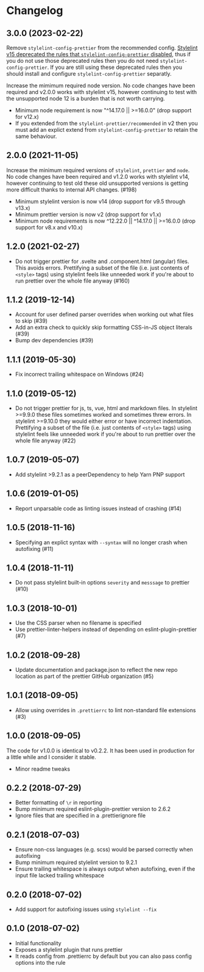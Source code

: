 # Changelog

## 3.0.0 (2023-02-22)

Remove `stylelint-config-prettier` from the recommended config. [Stylelint v15 deprecated the rules that `stylelint-config-prettier` disabled](https://stylelint.io/migration-guide/to-15/#deprecated-stylistic-rules), thus if you do not use those deprecated rules then you do not need `stylelint-config-prettier`. If you are still using these deprecated rules then you should install and configure `stylelint-config-prettier` separatly.

Increase the mimimum required node version. No code changes have been required and v2.0.0 works with stylelint v15, however continuing to test with the unsupported node 12 is a burden that is not worth carrying.

- Minimum node requirement is now "^14.17.0 || >=16.0.0" (drop support for v12.x)
- If you extended from the `stylelint-prettier/recommended` in v2 then you must add an explict extend from `stylelint-config-prettier` to retain the same behaviour.

## 2.0.0 (2021-11-05)

Increase the minimum required versions of `stylelint`, `prettier` and `node`. No code changes have been required and v1.2.0 works with stylelint v14, however continuing to test old these old unsupported versions is getting more difficult thanks to internal API changes. (#198)

- Minimum stylelint version is now v14 (drop support for v9.5 through v13.x)
- Minimum prettier version is now v2 (drop support for v1.x)
- Minimum node requirements is now ^12.22.0 || ^14.17.0 || >=16.0.0 (drop support for v8.x and v10.x)

## 1.2.0 (2021-02-27)

- Do not trigger prettier for .svelte and .component.html (angular) files. This avoids errors. Prettifying a subset of the file (i.e. just contents of `<style>` tags) using stylelint feels like unneeded work if you're about to run prettier over the whole file anyway (#160)

## 1.1.2 (2019-12-14)

- Account for user defined parser overrides when working out what files to skip (#39)
- Add an extra check to quickly skip formatting CSS-in-JS object literals (#39)
- Bump dev dependencies (#39)

## 1.1.1 (2019-05-30)

- Fix incorrect trailing whitespace on Windows (#24)

## 1.1.0 (2019-05-12)

- Do not trigger prettier for js, ts, vue, html and markdown files. In stylelint >=9.9.0 these files sometimes worked and sometimes threw errors. In stylelint >=9.10.0 they would either error or have incorrect indentation. Prettifying a subset of the file (i.e. just contents of `<style>` tags) using stylelint feels like unneeded work if you're about to run prettier over the whole file anyway (#22)

## 1.0.7 (2019-05-07)

- Add stylelint >9.2.1 as a peerDependency to help Yarn PNP support

## 1.0.6 (2019-01-05)

- Report unparsable code as linting issues instead of crashing (#14)

## 1.0.5 (2018-11-16)

- Specifying an explict syntax with `--syntax` will no longer crash when autofixing (#11)

## 1.0.4 (2018-11-11)

- Do not pass stylelint built-in options `severity` and `messsage` to prettier (#10)

## 1.0.3 (2018-10-01)

- Use the CSS parser when no filename is specified
- Use prettier-linter-helpers instead of depending on eslint-plugin-prettier (#7)

## 1.0.2 (2018-09-28)

- Update documentation and package.json to reflect the new repo location as part of the prettier GitHub organization (#5)

## 1.0.1 (2018-09-05)

- Allow using overrides in `.prettierrc` to lint non-standard file extensions (#3)

## 1.0.0 (2018-09-05)

The code for v1.0.0 is identical to v0.2.2. It has been used in production for a
little while and I consider it stable.

- Minor readme tweaks

## 0.2.2 (2018-07-29)

- Better formatting of `\r` in reporting
- Bump minimum required eslint-plugin-prettier version to 2.6.2
- Ignore files that are specified in a .prettierignore file

## 0.2.1 (2018-07-03)

- Ensure non-css languages (e.g. scss) would be parsed correctly when autofixing
- Bump minimum required stylelint version to 9.2.1
- Ensure trailing whitespace is always output when autofixing, even if the input file lacked trailing whitespace

## 0.2.0 (2018-07-02)

- Add support for autofixing issues using `stylelint --fix`

## 0.1.0 (2018-07-02)

- Initial functionality
- Exposes a stylelint plugin that runs prettier
- It reads config from .prettierrc by default but you can also pass config options into the rule
